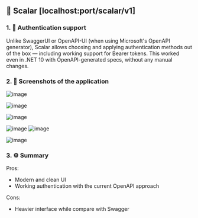 ## 🧩 Scalar [localhost:port/scalar/v1]

### 1. 🔐 Authentication support

Unlike SwaggerUI or OpenAPI-UI (when using Microsoft's OpenAPI generator), Scalar allows choosing and applying authentication methods out of the box — including working support for Bearer tokens. 
This worked even in .NET 10 with OpenAPI-generated specs, without any manual changes.

### 2. 📌 Screenshots of the application

![image](https://github.com/user-attachments/assets/78fc93e5-67e6-49e1-8a80-083d1f6439b2)

![image](https://github.com/user-attachments/assets/e7fe89a1-c382-4b01-85e3-4afbb757a586)

![image](https://github.com/user-attachments/assets/8a16ff25-582a-4e54-9087-1efec37b2ef2)

![image](https://github.com/user-attachments/assets/575b9fbc-d09c-4563-b799-8b59b40052ce)
![image](https://github.com/user-attachments/assets/f2e2d14e-43eb-465a-9c67-730770092bb8)

![image](https://github.com/user-attachments/assets/8e6e21eb-c2a0-403e-8764-c8845fc92c24)

### 3. ⚙️ Summary

Pros:
- Modern and clean UI
- Working authentication with the current OpenAPI approach

Cons:
- Heavier interface while compare with Swagger
